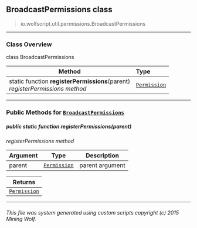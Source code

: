 ## BroadcastPermissions __class__

>io.wolfscript.util.permissions.BroadcastPermissions

---

### Class Overview

class BroadcastPermissions

Method | Type   
--- | :--- 
static function __registerPermissions__(parent) <br> _registerPermissions method_ | [`Permission`](../../permissions/Permission.md)



---


### Public Methods for [`BroadcastPermissions`](BroadcastPermissions.md)

##### <a id='registerpermissions'></a>public static function __registerPermissions__(parent)

_registerPermissions method_

Argument | Type | Description  
--- | --- | --- 
parent | [`Permission`](../../permissions/Permission.md) | parent argument

Returns | 
--- | 
[`Permission`](../../permissions/Permission.md) |


---


###### This file was system generated using custom scripts copyright (c) 2015 Mining Wolf.
	

